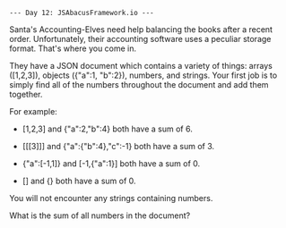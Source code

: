     --- Day 12: JSAbacusFramework.io ---

Santa's Accounting-Elves need help balancing the books after a recent order. Unfortunately, their accounting software uses a peculiar storage format. That's where you come in.

They have a JSON document which contains a variety of things: arrays ([1,2,3]), objects ({"a":1, "b":2}), numbers, and strings. Your first job is to simply find all of the numbers throughout the document and add them together.

For example:

- [1,2,3] and {"a":2,"b":4} both have a sum of 6.

- [[[3]]] and {"a":{"b":4},"c":-1} both have a sum of 3.

- {"a":[-1,1]} and [-1,{"a":1}] both have a sum of 0.

- [] and {} both have a sum of 0.

You will not encounter any strings containing numbers.

What is the sum of all numbers in the document?